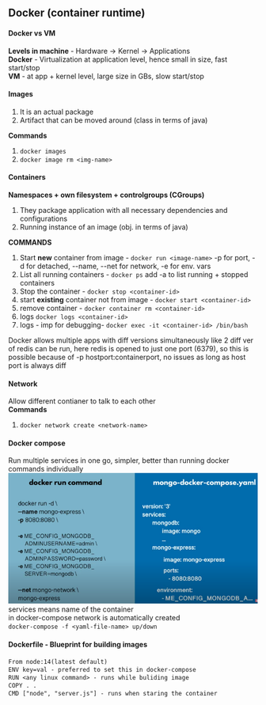## Docker (container runtime)

#### Docker vs VM
**Levels in machine** - Hardware -> Kernel -> Applications  
**Docker** - Virtualization at application level, hence small in size, fast start/stop  
**VM** - at app + kernel level, large size in GBs, slow start/stop

#### Images
1. It is an actual package
2. Artifact that can be moved around (class in terms of java)

**Commands**  
1. ```docker images```
2. ```docker image rm <img-name>```

#### Containers  
**Namespaces + own filesystem + controlgroups (CGroups)**
1. They package application with all necessary dependencies and configurations  
2. Running instance of an image (obj. in terms of java)

**COMMANDS**
1. Start **new** container from image - ```docker run <image-name>``` -p for port, -d for detached, --name, --net for network, -e for env. vars
2. List all running containers - ```docker ps``` add -a to list running + stopped containers
3. Stop the container - ```docker stop <container-id>```
4. start **existing** container not from image - ```docker start <container-id>``` 
5. remove container - ```docker container rm <container-id>```
6. logs ```docker logs <container-id>```
7. logs - imp for debugging- ```docker exec -it <container-id> /bin/bash```  

Docker allows multiple apps with diff versions simultaneously like 2 diff ver of redis can be run, here redis is opened to just one port (6379), so this is possible because of -p hostport:containerport, no issues as long as host port is always diff

#### Network
Allow different contianer to talk to each other  
**Commands**  
1. ```docker network create <network-name>```

#### Docker compose
Run multiple services in one go, simpler, better than running docker commands individually  
![alt text](PNG/docker-compose.PNG "Title")  
services means name of the container  
in docker-compose network is automatically created  
```docker-compose -f <yaml-file-name> up/down```

#### Dockerfile - Blueprint for building images
```
From node:14(latest default)
ENV key=val - preferred to set this in docker-compose
RUN <any linux command> - runs while buliding image
COPY . .
CMD ["node", "server.js"] - runs when staring the container

